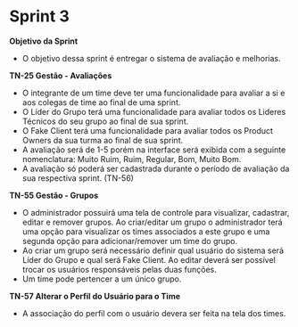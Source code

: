 # Sprint 3

**Objetivo da Sprint**
- O objetivo dessa sprint é entregar o sistema de avaliação e melhorias.

**TN-25 Gestão - Avaliações**
- O integrante de um time deve ter uma funcionalidade para avaliar a si e aos colegas de time ao final de uma sprint.
- O Líder do Grupo terá uma funcionalidade para avaliar todos os Lideres Técnicos do seu grupo ao final de sua sprint.
- O Fake Client terá uma funcionalidade para avaliar todos os Product Owners da sua turma ao final de sua sprint.
- A avaliação será de 1-5 porém na interface será exibida com a seguinte nomenclatura: Muito Ruim, Ruim, Regular, Bom, Muito Bom.
- A avaliação só poderá ser cadastrada durante o período de avaliação da sua respectiva sprint. (TN-56)

**TN-55 Gestão - Grupos**
- O administrador possuirá uma tela de controle para visualizar, cadastrar, editar e remover grupos. Ao criar/editar um grupo o administrador terá uma opção para visualizar os times associados a este grupo e uma segunda opção para adicionar/remover um time do grupo.
- Ao criar um grupo será necessário definir qual usuário do sistema será Líder do Grupo e qual será Fake Client. Ao editar deverá ser possível trocar os usuários responsáveis pelas duas funções.
- Um time pode pertencer a um único grupo.

**TN-57 Alterar o Perfil do Usuário para o Time**
- A associação do perfil com o usuário devera ser feita na tela dos times.
